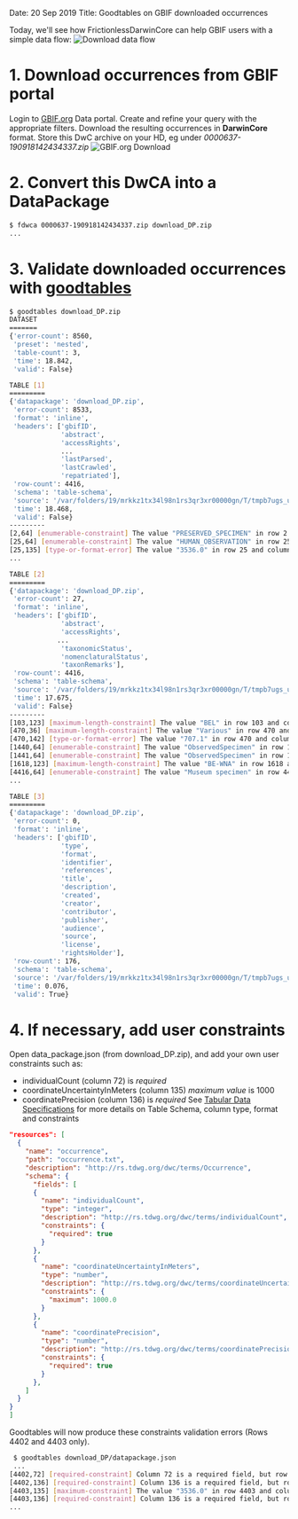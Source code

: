 Date: 20 Sep 2019
Title: Goodtables on GBIF downloaded occurrences

Today, we'll see how FrictionlessDarwinCore can help GBIF users with a simple data flow:
![Download data flow](../images/dataflow00004.png)

# 1. Download occurrences from GBIF portal
Login to [GBIF.org](https://www.gbif.org) Data portal.
Create and refine your query with the appropriate filters.
Download the resulting occurrences in **DarwinCore** format.
Store this DwC archive on your HD, eg under *0000637-190918142434337.zip*
![GBIF.org Download](../images/screenshot00004.png)

# 2. Convert this DwCA into a DataPackage
```sh
$ fdwca 0000637-190918142434337.zip download_DP.zip
...

```
# 3. Validate downloaded occurrences with [goodtables](https://github.com/frictionlessdata/goodtables-py)
```sh
$ goodtables download_DP.zip
DATASET
=======
{'error-count': 8560,
 'preset': 'nested',
 'table-count': 3,
 'time': 18.842,
 'valid': False}

TABLE [1]
=========
{'datapackage': 'download_DP.zip',
 'error-count': 8533,
 'format': 'inline',
 'headers': ['gbifID',
             'abstract',
             'accessRights',
             ...
             'lastParsed',
             'lastCrawled',
             'repatriated'],
 'row-count': 4416,
 'schema': 'table-schema',
 'source': '/var/folders/19/mrkkz1tx34l98n1rs3qr3xr00000gn/T/tmpb7ugs_ug-datapackage/occurrence.txt',
 'time': 18.468,
 'valid': False}
---------
[2,64] [enumerable-constraint] The value "PRESERVED_SPECIMEN" in row 2 and column 64 does not conform to the given enumeration: "['PreservedSpecimen', 'FossilSpecimen', 'LivingSpecimen', 'MaterialSample', 'Event', 'HumanObservation', 'MachineObservation', 'Taxon', 'Occurrence']"
[25,64] [enumerable-constraint] The value "HUMAN_OBSERVATION" in row 25 and column 64 does not conform to the given enumeration: "['PreservedSpecimen', 'FossilSpecimen', 'LivingSpecimen', 'MaterialSample', 'Event', 'HumanObservation', 'MachineObservation', 'Taxon', 'Occurrence']"
[25,135] [type-or-format-error] The value "3536.0" in row 25 and column 135 is not type "integer" and format "default"
...

TABLE [2]
=========
{'datapackage': 'download_DP.zip',
 'error-count': 27,
 'format': 'inline',
 'headers': ['gbifID',
             'abstract',
             'accessRights',
            ...
             'taxonomicStatus',
             'nomenclaturalStatus',
             'taxonRemarks'],
 'row-count': 4416,
 'schema': 'table-schema',
 'source': '/var/folders/19/mrkkz1tx34l98n1rs3qr3xr00000gn/T/tmpb7ugs_ug-datapackage/verbatim.txt',
 'time': 17.675,
 'valid': False}
---------
[103,123] [maximum-length-constraint] The value "BEL" in row 103 and column 123 does not conform to the maximum length constraint of "2"
[470,36] [maximum-length-constraint] The value "Various" in row 470 and column 36 does not conform to the maximum length constraint of "2"
[470,142] [type-or-format-error] The value "707.1" in row 470 and column 142 is not type "integer" and format "default"
[1440,64] [enumerable-constraint] The value "ObservedSpecimen" in row 1440 and column 64 does not conform to the given enumeration: "['PreservedSpecimen', 'FossilSpecimen', 'LivingSpecimen', 'MaterialSample', 'Event', 'HumanObservation', 'MachineObservation', 'Taxon', 'Occurrence']"
[1441,64] [enumerable-constraint] The value "ObservedSpecimen" in row 1441 and column 64 does not conform to the given enumeration: "['PreservedSpecimen', 'FossilSpecimen', 'LivingSpecimen', 'MaterialSample', 'Event', 'HumanObservation', 'MachineObservation', 'Taxon', 'Occurrence']"
[1618,123] [maximum-length-constraint] The value "BE-WNA" in row 1618 and column 123 does not conform to the maximum length constraint of "2"
[4416,64] [enumerable-constraint] The value "Museum specimen" in row 4416 and column 64 does not conform to the given enumeration: "['PreservedSpecimen', 'FossilSpecimen', 'LivingSpecimen', 'MaterialSample', 'Event', 'HumanObservation', 'MachineObservation', 'Taxon', 'Occurrence']"
...

TABLE [3]
=========
{'datapackage': 'download_DP.zip',
 'error-count': 0,
 'format': 'inline',
 'headers': ['gbifID',
             'type',
             'format',
             'identifier',
             'references',
             'title',
             'description',
             'created',
             'creator',
             'contributor',
             'publisher',
             'audience',
             'source',
             'license',
             'rightsHolder'],
 'row-count': 176,
 'schema': 'table-schema',
 'source': '/var/folders/19/mrkkz1tx34l98n1rs3qr3xr00000gn/T/tmpb7ugs_ug-datapackage/multimedia.txt',
 'time': 0.076,
 'valid': True}
```
# 4. If necessary, add user constraints
Open data_package.json (from download_DP.zip), and add your own user constraints such as:
* individualCount (column 72) is *required*
* coordinateUncertaintyInMeters (column 135) *maximum value* is 1000
* coordinatePrecision (column 136) is *required*
See [Tabular Data Specifications](https://frictionlessdata.io/specs/table-schema) for more details on Table Schema, column type, format and constraints
```json
"resources": [
  {
    "name": "occurrence",
    "path": "occurrence.txt",
    "description": "http://rs.tdwg.org/dwc/terms/Occurrence",
    "schema": {
      "fields": [
      {
        "name": "individualCount",
        "type": "integer",
        "description": "http://rs.tdwg.org/dwc/terms/individualCount",
        "constraints": {
          "required": true
        }
      },
      {
        "name": "coordinateUncertaintyInMeters",
        "type": "number",
        "description": "http://rs.tdwg.org/dwc/terms/coordinateUncertaintyInMeters",
        "constraints": {
          "maximum": 1000.0
        }
      },
      {
        "name": "coordinatePrecision",
        "type": "number",
        "description": "http://rs.tdwg.org/dwc/terms/coordinatePrecision",
        "constraints": {
          "required": true
        }
      },
    ]
  }
}
]
```
Goodtables will now produce these constraints validation errors (Rows 4402 and 4403 only).
```sh
 $ goodtables download_DP/datapackage.json
 ...
[4402,72] [required-constraint] Column 72 is a required field, but row 4402 has no value
[4402,136] [required-constraint] Column 136 is a required field, but row 4402 has no value
[4403,135] [maximum-constraint] The value "3536.0" in row 4403 and column 135 does not conform to the maximum constraint of "1000"
[4403,136] [required-constraint] Column 136 is a required field, but row 4403 has no value
...
```
